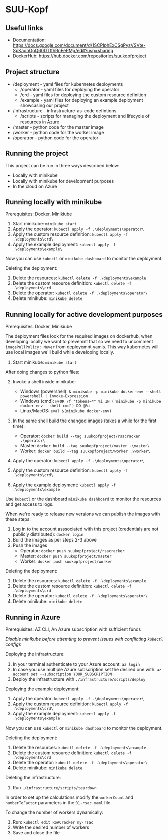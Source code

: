 # SUU-Kopf

## Useful links 
- Documentation: https://docs.google.com/document/d/1SCPIphExCSgPyzVSVte-SpKaohGpQ60DTffhRnEePMg/edit?usp=sharing
- DockerHub: https://hub.docker.com/repositories/suukopfproject

## Project structure
- /deployment - yaml files for kubernetes deployments
  - /operator - yaml files for deploying the operator
  - /crd - yaml files for deploying the custom resource definition
  - /example - yaml files for deploying an example deployment showcasing our project
- /infrastructure - infrastructure-as-code defintions 
  - /scripts - scripts for managing the deployment and lifecycle of resources in Azure
- /master - python code for the master image
- /worker - python code for the worker image
- /operatror - python code for the operator

## Running the project

This project can be run in three ways described below:
- Locally with minikube
- Locally with minikube for development purposes
- In the cloud on Azure

## Running locally with minikube
Prerequisites: Docker, Minikiube

1. Start minikube: `minikube start`
2. Apply the operator: `kubectl apply -f .\deployments\operator\`
3. Apply the custom resource definition: `kubectl apply -f .\deployments\crd\`
4. Apply the example deployment: `kubectl apply -f .\deployments\example\`

Now you can use `kubectl` or `minikube dashboard` to monitor the deployment.

Deleting the deployment:

1. Delete the resources: `kubectl delete -f .\deployments\example`
2. Delete the custom resource definition: `kubectl delete -f .\deployments\crd`
3. Delete the operator: `kubectl delete -f .\deployments\operator\`
4. Delete minikube: `minikube delete`

## Running locally for active development purposes
Prerequisites: Docker, Minikiube

The deployment files look for the required images on dockerhub, when developing locally we want to prevemnt that so we need to uncomment `imagePullPolicy: Never` from deployemnt yamls. This way kubernetes will use local images we'll build while developing locally.

1. Start minikube: `minikube start`

After doing changes to python files:

2. Invoke a shell inside minikube:
    - Windows (powershell): `& minikube -p minikube docker-env --shell powershell | Invoke-Expression`
    - Windows (cmd): `@FOR /f "tokens=*" %i IN ('minikube -p minikube docker-env --shell cmd') DO @%i`
    - Linux/MacOS: `eval $(minikube docker-env)`

3. In the same shell build the changed images (takes a while for the first time): 
    - Operator: `docker build --tag suukopfproject/rsacracker .\operator\`
    - Master: `docker build --tag suukopfproject/master .\master\`
    - Worker: `docker build --tag suukopfproject/worker .\worker\`
4. Apply the operator: `kubectl apply -f .\deployments\operator\`
4. Apply the custom resource definition: `kubectl apply -f .\deployments\crd\`
5. Apply the example deployment: `kubectl apply -f .\deployments\example`

Use `kubectl` or the dashboard `minikube dashboard` to monitor the resources and get access to logs.


When we're ready to release new versions we can publish the images with these steps:
1. Log in to the account asssociated with this project (credentials are not publicly distributed): `docker login`
2. Build the images as per steps 2-3 above
3. Push the images
    - Operator: `docker push suukopfproject/rsacracker`
    - Master: `docker push suukopfproject/master`
    - Worker: `docker push suukopfproject/worker`

Deleting the deployment:

1. Delete the resources: `kubectl delete -f .\deployments\example`
2. Delete the custom resource definition: `kubectl delete -f .\deployments\crd`
3. Delete the operator: `kubectl delete -f .\deployments\operator\`
4. Delete minikube: `minikube delete`

## Running in Azure

Prerequisites: AZ CLI, An Azure subscription with sufficient funds 

*Disable minikube before attemting to prevent issues with conflicting `kubectl` configs*

Deploying the infrastructure:

1. In your terminal authenticate to your Azure account: `az login`
2. In case you use multiple Azure subscription set the desired one with: `az account set --subscription YOUR_SUBSCRIPTION`
2. Deploy the infrastructure with `./infrastructure/scripts/deploy`

Deploying the example deployment:

1. Apply the operator: `kubectl apply -f .\deployments\operator\`
2. Apply the custom resource definition: `kubectl apply -f .\deployments\crd\`
3. Apply the example deployment: `kubectl apply -f .\deployments\example`

Now you can use `kubectl` or `minikube dashboard` to monitor the deployment.

Deleting the deployment:

1. Delete the resources: `kubectl delete -f .\deployments\example`
2. Delete the custom resource definition: `kubectl delete -f .\deployments\crd`
3. Delete the operator: `kubectl delete -f .\deployments\operator\`
4. Delete minikube: `minikube delete`

Deleting the infrastructure:
1. Run `./infrastructure/scripts/teardown`


In order to set up the calculations modify the `workerCount` and `numberToFactor` parameters in the `01-rsac.yaml` file.

To change the number of workers dynamically:
1. Run: `kubectl edit RSACracker my-rsac`
2. Write the desired number of workers
3. Save and close the file